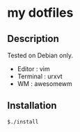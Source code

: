 # my dotfiles
## Description

Tested on Debian only.  

 * Editor   : vim
 * Terminal : urxvt
 * WM       : awesomewm

## Installation

```bash
$./install
```
